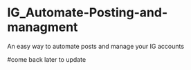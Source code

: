# IG_Automate-Posting-and-managment
An easy way to automate posts and manage your IG accounts


#come back later to update 
